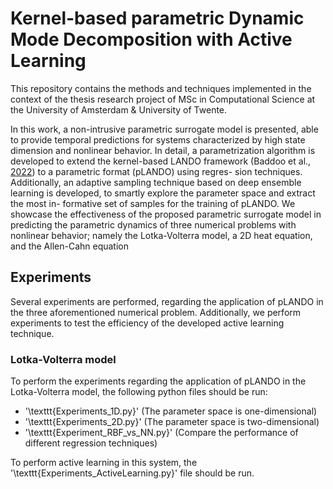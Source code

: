 # Kernel-based parametric Dynamic Mode Decomposition with Active Learning 

This repository contains the methods and techniques implemented in the context of the thesis
research project of MSc in Computational Science at the University of Amsterdam & University of Twente.





In this work, a non-intrusive parametric surrogate model is presented, able to provide
temporal predictions for systems characterized by high state dimension and nonlinear
behavior. In detail, a parametrization algorithm is developed to extend the kernel-based
LANDO framework (Baddoo et al., [2022](https://royalsocietypublishing.org/doi/full/10.1098/rspa.2021.0830)) to a parametric format (pLANDO) using regres-
sion techniques. Additionally, an adaptive sampling technique based on deep ensemble
learning is developed, to smartly explore the parameter space and extract the most in-
formative set of samples for the training of pLANDO. We showcase the effectiveness
of the proposed parametric surrogate model in predicting the parametric dynamics of
three numerical problems with nonlinear behavior; namely the Lotka-Volterra model, a
2D heat equation, and the Allen-Cahn equation


## Experiments

Several experiments are performed, regarding the application of pLANDO in the three aforementioned numerical problem. 
Additionally, we perform experiments to test the efficiency of the developed active learning technique. 

### Lotka-Volterra model
To perform the experiments regarding the application of pLANDO in the Lotka-Volterra model, the following python files should be run:

* '\texttt{Experiments_1D.py}' (The parameter space is one-dimensional)
* '\texttt{Experiments_2D.py}' (The parameter space is two-dimensional)
* '\texttt{Experiment_RBF_vs_NN.py}' (Compare the performance of different regression techniques)

To perform active learning in this system, the '\texttt{Experiments_ActiveLearning.py}' file should be run.

